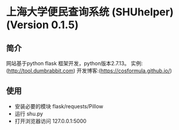 # 上海大学便民查询系统 (SHUhelper) (Version 0.1.5)

## 简介

网站基于python flask 框架开发，python版本2.7.13。
实例:(http://tool.dumbrabbit.com)
开发博客:(https://cosformula.github.io/)
## 使用

* 安装必要的模块 flask/requests/Pillow
* 运行 shu.py
* 打开浏览器访问 127.0.0.1:5000